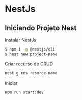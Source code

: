 # NestJs
## Iniciando Projeto Nest
Instalar NestJs
```bash
$ npm i -g @nestjs/cli
$ nest new project-name
```
Criar recurso de CRUD
```bash
nest g res resorce-name
```
Iniciar
```bash
npm run start:dev
```